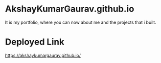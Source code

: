 # AkshayKumarGaurav.github.io
It is my portfolio, where you can now about me and the projects that i built.

# Deployed Link
https://akshaykumargaurav.github.io/
